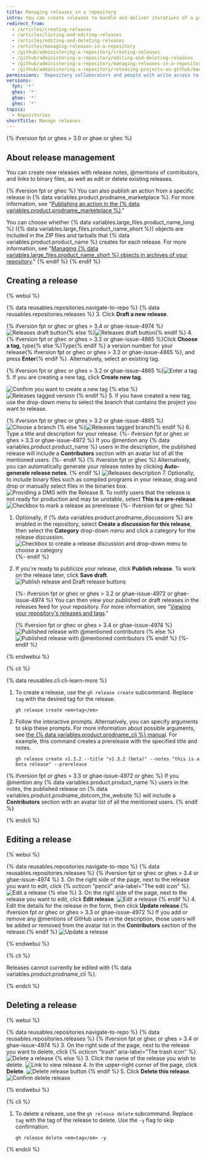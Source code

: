 ```yaml
---
title: Managing releases in a repository
intro: You can create releases to bundle and deliver iterations of a project to users.
redirect_from:
  - /articles/creating-releases
  - /articles/listing-and-editing-releases
  - /articles/editing-and-deleting-releases
  - /articles/managing-releases-in-a-repository
  - /github/administering-a-repository/creating-releases
  - /github/administering-a-repository/editing-and-deleting-releases
  - /github/administering-a-repository/managing-releases-in-a-repository
  - /github/administering-a-repository/releasing-projects-on-github/managing-releases-in-a-repository
permissions: 'Repository collaborators and people with write access to a repository can create, edit, and delete a release.'
versions:
  fpt: '*'
  ghes: '*'
  ghae: '*'
  ghec: '*'
topics:
  - Repositories
shortTitle: Manage releases
---
```

{% ifversion fpt or ghes > 3.0 or ghae or ghec %}

## About release management

You can create new releases with release notes, @mentions of contributors, and links to binary files, as well as edit or delete existing releases.

{% ifversion fpt or ghec %}
You can also publish an action from a specific release in {% data variables.product.prodname_marketplace %}. For more information, see "<a href="/actions/creating-actions/publishing-actions-in-github-marketplace" class="dotcom-only">Publishing an action in the {% data variables.product.prodname_marketplace %}</a>."

You can choose whether {% data variables.large_files.product_name_long %} ({% data variables.large_files.product_name_short %}) objects are included in the ZIP files and tarballs that {% data variables.product.product_name %} creates for each release. For more information, see "[Managing {% data variables.large_files.product_name_short %} objects in archives of your repository](/github/administering-a-repository/managing-git-lfs-objects-in-archives-of-your-repository)."
{% endif %}
{% endif %}

## Creating a release

{% webui %}

{% data reusables.repositories.navigate-to-repo %}
{% data reusables.repositories.releases %}
3. Click **Draft a new release**.

   {% ifversion fpt or ghec or ghes > 3.4 or ghae-issue-4974 %}![Releases draft button](/assets/images/help/releases/draft-release-button-with-search.png){% else %}![Releases draft button](/assets/images/help/releases/draft_release_button.png){% endif %}
4. {% ifversion fpt or ghec or ghes > 3.2 or ghae-issue-4865 %}Click **Choose a tag**, type{% else %}Type{% endif %} a version number for your release{% ifversion fpt or ghec or ghes > 3.2 or ghae-issue-4865 %}, and press **Enter**{% endif %}. Alternatively, select an existing tag.

   {% ifversion fpt or ghec or ghes > 3.2 or ghae-issue-4865 %}![Enter a tag](/assets/images/help/releases/releases-tag-create.png)
5. If you are creating a new tag, click **Create new tag**.

   ![Confirm you want to create a new tag](/assets/images/help/releases/releases-tag-create-confirm.png)
   {% else %}
   ![Releases tagged version](/assets/images/enterprise/releases/releases-tag-version.png)
{% endif %}
5. If you have created a new tag, use the drop-down menu to select the branch that contains the project you want to release.

   {% ifversion fpt or ghec or ghes > 3.2 or ghae-issue-4865 %}![Choose a branch](/assets/images/help/releases/releases-choose-branch.png)
   {% else %}![Releases tagged branch](/assets/images/enterprise/releases/releases-tag-branch.png){% endif %}
6. Type a title and description for your release.
   {%- ifversion fpt or ghec or ghes > 3.3 or ghae-issue-4972 %}
   If you @mention any {% data variables.product.product_name %} users in the description, the published release will include a **Contributors** section with an avatar list of all the mentioned users.
   {%- endif %}
   {% ifversion fpt or ghec %} Alternatively, you can automatically generate your release notes by clicking **Auto-generate release notes**.
   {% endif %}
   ![Releases description](/assets/images/help/releases/releases_description_auto.png)
7. Optionally, to include binary files such as compiled programs in your release, drag and drop or manually select files in the binaries box.
   ![Providing a DMG with the Release](/assets/images/help/releases/releases_adding_binary.gif)
8. To notify users that the release is not ready for production and may be unstable, select **This is a pre-release**.
   ![Checkbox to mark a release as prerelease](/assets/images/help/releases/prerelease_checkbox.png)
{%- ifversion fpt or ghec %}
1. Optionally, if {% data variables.product.prodname_discussions %} are enabled in the repository, select **Create a discussion for this release**, then select the **Category** drop-down menu and click a category for the release discussion.
  ![Checkbox to create a release discussion and drop-down menu to choose a category](/assets/images/help/releases/create-release-discussion.png)
{%- endif %}
9. If you're ready to publicize your release, click **Publish release**. To work on the release later, click **Save draft**.
   ![Publish release and Draft release buttons](/assets/images/help/releases/release_buttons.png)

   {%- ifversion fpt or ghec or ghes > 3.2 or ghae-issue-4972 or ghae-issue-4974 %}
   You can then view your published or draft releases in the releases feed for your repository. For more information, see "[Viewing your repository's releases and tags](/github/administering-a-repository/releasing-projects-on-github/viewing-your-repositorys-releases-and-tags)."

   {% ifversion fpt or ghec or ghes > 3.4 or ghae-issue-4974 %}
   ![Published release with @mentioned contributors](/assets/images/help/releases/refreshed-releases-overview-with-contributors.png)
   {% else %}
   ![Published release with @mentioned contributors](/assets/images/help/releases/releases-overview-with-contributors.png)
   {% endif %}
   {%- endif %}

{% endwebui %}

{% cli %}

{% data reusables.cli.cli-learn-more %}

1. To create a release, use the `gh release create` subcommand. Replace `tag` with the desired tag for the release.

   ```shell
   gh release create <em>tag</em>
   ```

2. Follow the interactive prompts. Alternatively, you can specify arguments to skip these prompts. For more information about possible arguments, see [the {% data variables.product.prodname_cli %} manual](https://cli.github.com/manual/gh_release_create). For example, this command creates a prerelease with the specified title and notes.

   ```shell
   gh release create v1.3.2 --title "v1.3.2 (beta)" --notes "this is a beta release" --prerelease
   ```
{% ifversion fpt or ghes > 3.3 or ghae-issue-4972 or ghec %}
If you @mention any {% data variables.product.product_name %} users in the notes, the published release on {% data variables.product.prodname_dotcom_the_website %} will include a **Contributors** section with an avatar list of all the mentioned users.
{% endif %}

{% endcli %}

## Editing a release

{% webui %}

{% data reusables.repositories.navigate-to-repo %}
{% data reusables.repositories.releases %}
{% ifversion fpt or ghec or ghes > 3.4 or ghae-issue-4974 %}
3. On the right side of the page, next to the release you want to edit, click {% octicon "pencil" aria-label="The edit icon" %}.
  ![Edit a release](/assets/images/help/releases/edit-release-pencil.png)
{% else %}
3. On the right side of the page, next to the release you want to edit, click **Edit release**.
  ![Edit a release](/assets/images/help/releases/edit-release.png)
{% endif %}
4. Edit the details for the release in the form, then click **Update release**.{% ifversion fpt or ghec or ghes > 3.3 or ghae-issue-4972 %} If you add or remove any @mentions of GitHub users in the description, those users will be added or removed from the avatar list in the **Contributors** section of the release.{% endif %}
  ![Update a release](/assets/images/help/releases/update-release.png)

{% endwebui %}

{% cli %}

Releases cannot currently be edited with {% data variables.product.prodname_cli %}.

{% endcli %}

## Deleting a release

{% webui %}

{% data reusables.repositories.navigate-to-repo %}
{% data reusables.repositories.releases %}
{% ifversion fpt or ghec or ghes > 3.4 or ghae-issue-4974 %}
3. On the right side of the page, next to the release you want to delete, click {% octicon "trash" aria-label="The trash icon" %}.
  ![Delete a release](/assets/images/help/releases/delete-release-trash.png)
{% else %}
3. Click the name of the release you wish to delete.
  ![Link to view release](/assets/images/help/releases/release-name-link.png)
4. In the upper-right corner of the page, click **Delete**.
  ![Delete release button](/assets/images/help/releases/delete-release.png)
{% endif %}
5. Click **Delete this release**.
  ![Confirm delete release](/assets/images/help/releases/confirm-delete-release.png)

{% endwebui %}

{% cli %}

1. To delete a release, use the `gh release delete` subcommand. Replace `tag` with the tag of the release to delete. Use the `-y` flag to skip confirmation.

   ```shell
   gh release delete <em>tag</em> -y
   ```

{% endcli %}
